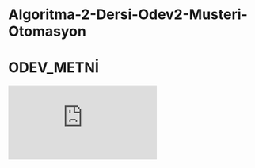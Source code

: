 # Algoritma-2-Dersi-Odev2-Musteri-Otomasyon
# ODEV_METNİ
![alt text](https://github.com/CoOKieMNSTeR/Algoritma-2-Dersi-Odev2-Musteri-Otomasyon-/Final_Proje.pdf)
